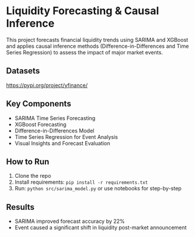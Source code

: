 # Liquidity Forecasting & Causal Inference

This project forecasts financial liquidity trends using SARIMA and XGBoost and applies causal inference methods (Difference-in-Differences and Time Series Regression) to assess the impact of major market events.

## Datasets
https://pypi.org/project/yfinance/

## Key Components
- SARIMA Time Series Forecasting
- XGBoost Forecasting
- Difference-in-Differences Model
- Time Series Regression for Event Analysis
- Visual Insights and Forecast Evaluation

## How to Run
1. Clone the repo
2. Install requirements: `pip install -r requirements.txt`
3. Run: `python src/sarima_model.py` or use notebooks for step-by-step

## Results
- SARIMA improved forecast accuracy by 22%
- Event caused a significant shift in liquidity post-market announcement

  
